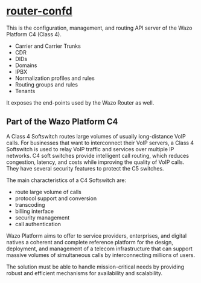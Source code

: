 # [router-confd](https://github.com/wazo-platform/wazo-router-confd)

This is the configuration, management, and routing API server of the Wazo Platform C4 (Class 4).

* Carrier and Carrier Trunks
* CDR
* DIDs
* Domains
* IPBX
* Normalization profiles and rules
* Routing groups and rules
* Tenants

It exposes the end-points used by the Wazo Router as well.

## Part of the Wazo Platform C4

A Class 4 Softswitch routes large volumes of usually long-distance VoIP calls. For businesses that want to interconnect their VoIP servers, a Class 4 Softswitch is used to relay VoIP traffic and services over multiple IP networks. C4 soft switches provide intelligent call routing, which reduces congestion, latency, and costs while improving the quality of VoIP calls. They have several security features to protect the C5 switches.

The main characteristics of a C4 Softswitch are:

* route large volume of calls
* protocol support and conversion
* transcoding
* billing interface
* security management
* call authentication

Wazo Platform aims to offer to service providers, enterprises, and digital natives a coherent and complete reference platform for the design, deployment, and management of a telecom infrastructure that can support massive volumes of simultaneous calls by interconnecting millions of users.

The solution must be able to handle mission-critical needs by providing robust and efficient mechanisms for availability and scalability.
